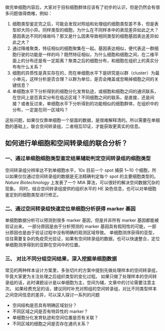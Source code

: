 做完单细胞内容后，大家对于目标细胞群体应该有了初步的认识，但是仍然会有很多问题值得商榷，例如：

1. 细胞类型鉴定完之后，可能会发现对照组和处理组的细胞类型差不多，但是表型却大同小异。同样类型的细胞，为什么在不同样本中的表现差异如此之大？基因表达不同的缘故吗？那又是什么因素导致相同类型的细胞基因表达差异如此之大？
2. 通过降维聚类，特征相似的细胞聚集在一起。基因表达相似，便代表这一群细胞行驶的功能是一样的吗？既然特征相似，为什么细胞和细胞之间，在二维平面上的分布还是有一定距离？聚类之后的细胞分布，和细胞在组织上的真实分布有什么关系？
3. 细胞的异质性是真实存在的，而在单细胞水平下是研究是以群（cluster）为最小单元，这样分析是否合理？以群为单位，是否会掩盖或忽略掉细胞之间的关键信息？
4. 单细胞水平下分析得到的细胞分化发育轨迹，或细胞和细胞之间的通讯联系，在空间上是否真实分布在临近区域？不同细胞之间的联系，是直接，还是间接？或者反过来，单细胞水平下分析得到的功能相似的细胞群体，在组织中的分布，一定是在同一区域吗？

这些问题，如果仅仅靠单细胞一个层面的数据，是很难解释清的。所以需要在单细胞的基础上，联合空间转录组，二者相互印证，才能获取更真实的信息。

## 如何进行单细胞和空间转录组的联合分析？
### 一、通过单细胞细胞类型鉴定结果辅助判定空间转录组的细胞类型
空间转录组分辨率达不到单细胞水平，10x 目前一个 spot 捕获 1~10 个细胞，所以如果仅仅通过空间转录组的数据是无法精确判定每个 spot 的主要细胞类型的。
*Nature Biotechnology* 上发表了一个 MIA 算法，可以很好的解决空间数据冗杂的现象。
同时，结合空间转录组提供的组织水平的 HE 染色信息，也可以对单细胞鉴定到的细胞类型进行修正。

### 二、通过空间转录组快速定位单细胞分析获得 marker 基因
单细胞数据分析可以预测到很多 marker 基因，但是并非所有 marker 基因都能被验证出来。
一部分原因是由于分析预测的 marker 基因具有假阳性的可能，一部分原因也是由于验证过程中没有明确的观测区域导致。
单细胞测序获得的亚型，往往需要复杂的免疫荧光验证，如果有空间转录组的数据，也可以快速整合，定位单细胞测序得到的亚群在空间中的位置。

### 三、 对比不同分组空间结果，深入挖掘单细胞数据
常见的两种样本设计方案里，多张切片的方案中提到先做处理样本的空间转录组，毕竟大家更为关注处理之后组织类型的变化过程。
如果只做了处理样本的空间转录组的话，此时课题设计是以单细胞为主，空间为辅，文章中的讨论需要注意主次。
如果经费充足的话，建议同时补充对照组的空间转录组，对比不同类型样本之间空间信息的差异，可以深入探讨一系列的问题

- 空间结构是否具有明确区域划分？
- 不同区域之间是否有特异性的 marker？
- 单细胞分化发育轨迹和空间位置是否有关联？
- 不同区域的细胞之间是否存在通讯关系？